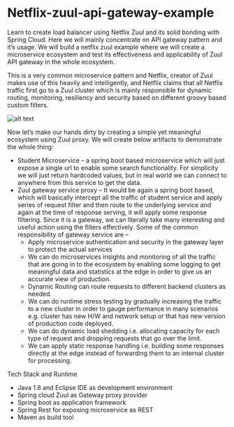 # Netflix-zuul-api-gateway-example

Learn to create load balancer using Netflix Zuul and its solid bonding with Spring Cloud. Here we will mainly concentrate on API gateway pattern and it’s usage. We will build a netflix zuul example where we will create a microservice ecosystem and test its effectiveness and applicability of Zuul API gateway in the whole ecosystem.

This is a very common microservice pattern and Netflix, creator of Zuul makes use of this heavily and intelligently, and Netflix claims that all Netflix traffic first go to a Zuul cluster which is mainly responsible for dynamic routing, monitoring, resiliency and security based on different groovy based custom filters.

![alt text](https://cdn2.howtodoinjava.com/wp-content/uploads/2017/07/Zull-filters.jpg)

Now let’s make our hands dirty by creating a simple yet meaningful ecosystem using Zuul proxy. We will create below artifacts to demonstrate the whole thing:

- Student Microservice – a spring boot based microservice which will just expose a single url to enable some search functionality. For simplicity we will just return hardcoded values, but in real world we can connect to anywhere from this service to get the data.
- Zuul gateway service proxy – It would be again a spring boot based, which will basically intercept all the traffic of student service and apply series of request filter and then route to the underlying service and again at the time of response serving, it will apply some response filtering. Since it is a gateway, we can literally take many interesting and useful action using the filters effectively.
Some of the common responsibility of gateway service are –
  - Apply microservice authentication and security in the gateway layer to protect the actual services
  - We can do microservices insights and monitoring of all the traffic that are going in to the ecosystem by enabling some logging to get meaningful data and statistics at the edge in order to give us an accurate view of production.
  - Dynamic Routing can route requests to different backend clusters as needed.
  - We can do runtime stress testing by gradually increasing the traffic to a new cluster in order to gauge performance in many scenarios e.g. cluster has new H/W and network setup or that has new version of production code deployed.
  - We can do dynamic load shedding i.e. allocating capacity for each type of request and dropping requests that go over the limit.
  - We can apply static response handling i.e. building some responses directly at the edge instead of forwarding them to an internal cluster for processing.


Tech Stack and Runtime
- Java 1.8 and Eclipse IDE as development environment
- Spring cloud Zuul as Gateway proxy provider
- Spring boot as application framework
- Spring Rest for exposing microservice as REST
- Maven as build tool

